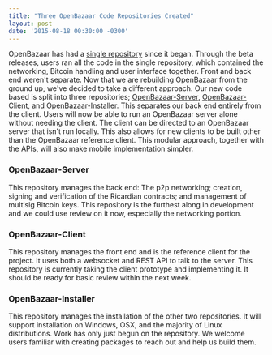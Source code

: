 ```yaml
---
title: "Three OpenBazaar Code Repositories Created" 
layout: post
date: '2015-08-18 00:30:00 -0300'
---
```

        
OpenBazaar has had a [single repository](https://github.com/OpenBazaar/OpenBazaar) since it began. Through the beta releases, users ran all the code in the single repository, which contained the networking, Bitcoin handling and user interface together. Front and back end weren't separate. Now that we are rebuilding OpenBazaar from the ground up, we've decided to take a different approach. Our new code based is split into three repositories; [OpenBazaar-Server](https://github.com/OpenBazaar/OpenBazaar-Server), [OpenBazaar-Client](https://github.com/OpenBazaar/OpenBazaar-Client), and [OpenBazaar-Installer](https://github.com/OpenBazaar/OpenBazaar-Installer). This separates our back end entirely from the client. Users will now be able to run an OpenBazaar server alone without needing the client. The client can be directed to an OpenBazaar server that isn't run locally. This also allows for new clients to be built other than the OpenBazaar reference client. This modular approach, together with the APIs, will also make mobile implementation simpler.

### OpenBazaar-Server

This repository manages the back end: The p2p networking; creation, signing and verification of the Ricardian contracts; and management of multisig Bitcoin keys. This repository is the furthest along in development and we could use review on it now, especially the networking portion.

### OpenBazaar-Client

This repository manages the front end and is the reference client for the project. It uses both a websocket and REST API to talk to the server. This repository is currently taking the client prototype and implementing it. It should be ready for basic review within the next week.

### OpenBazaar-Installer

This repository manages the installation of the other two repositories. It will support installation on Windows, OSX, and the majority of Linux distributions. Work has only just begun on the repository. We welcome users familiar with creating packages to reach out and help us build them.